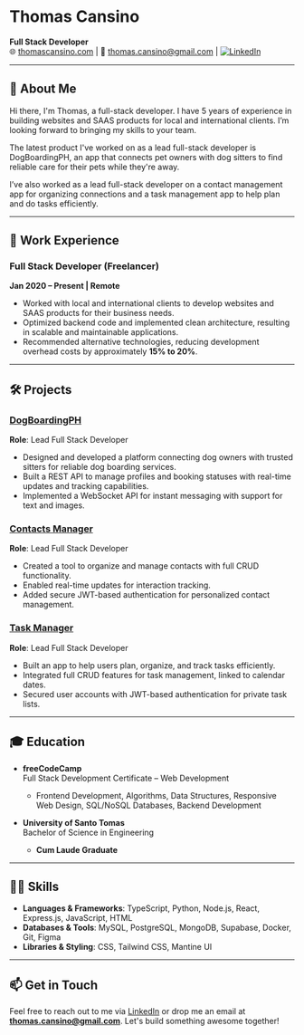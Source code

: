 # Thomas Cansino  

**Full Stack Developer**  
🌐 [thomascansino.com](https://thomascansino.com) | 📧 thomas.cansino@gmail.com | [![LinkedIn](https://img.shields.io/badge/LinkedIn-Thomas%20Cansino-blue?logo=linkedin)](https://linkedin.com/in/thomascansino)  

---

## 👋 About Me  

Hi there, I'm Thomas, a full-stack developer. I have 5 years of experience in building websites and SAAS products for local and international clients. I’m looking forward to bringing my skills to your team.

The latest product I've worked on as a lead full-stack developer is DogBoardingPH, an app that connects pet owners with dog sitters to find reliable care for their pets while they're away.

I’ve also worked as a lead full-stack developer on a contact management app for organizing connections and a task management app to help plan and do tasks efficiently.

---

## 💼 Work Experience  

### Full Stack Developer (Freelancer)  
**Jan 2020 – Present | Remote**  
- Worked with local and international clients to develop websites and SAAS products for their business needs.  
- Optimized backend code and implemented clean architecture, resulting in scalable and maintainable applications.  
- Recommended alternative technologies, reducing development overhead costs by approximately **15% to 20%**.  

---

## 🛠️ Projects  

### [DogBoardingPH](https://dogboarding.ph)  
**Role**: Lead Full Stack Developer  
- Designed and developed a platform connecting dog owners with trusted sitters for reliable dog boarding services.  
- Built a REST API to manage profiles and booking statuses with real-time updates and tracking capabilities.  
- Implemented a WebSocket API for instant messaging with support for text and images.  

### [Contacts Manager](https://contactsmanager.thomascansino.com)  
**Role**: Lead Full Stack Developer  
- Created a tool to organize and manage contacts with full CRUD functionality.  
- Enabled real-time updates for interaction tracking.  
- Added secure JWT-based authentication for personalized contact management.  

### [Task Manager](https://taskmanager.thomascansino.com)  
**Role**: Lead Full Stack Developer  
- Built an app to help users plan, organize, and track tasks efficiently.  
- Integrated full CRUD features for task management, linked to calendar dates.  
- Secured user accounts with JWT-based authentication for private task lists.  

---

## 🎓 Education  

- **freeCodeCamp**  
  Full Stack Development Certificate – Web Development  
  - Frontend Development, Algorithms, Data Structures, Responsive Web Design, SQL/NoSQL Databases, Backend Development  

- **University of Santo Tomas**  
  Bachelor of Science in Engineering  
  - **Cum Laude Graduate**  

---

## 🧑‍💻 Skills  

- **Languages & Frameworks**: TypeScript, Python, Node.js, React, Express.js, JavaScript, HTML  
- **Databases & Tools**: MySQL, PostgreSQL, MongoDB, Supabase, Docker, Git, Figma  
- **Libraries & Styling**: CSS, Tailwind CSS, Mantine UI  

---

## 📫 Get in Touch  

Feel free to reach out to me via [LinkedIn](https://linkedin.com/in/thomascansino) or drop me an email at **thomas.cansino@gmail.com**. Let's build something awesome together!  
